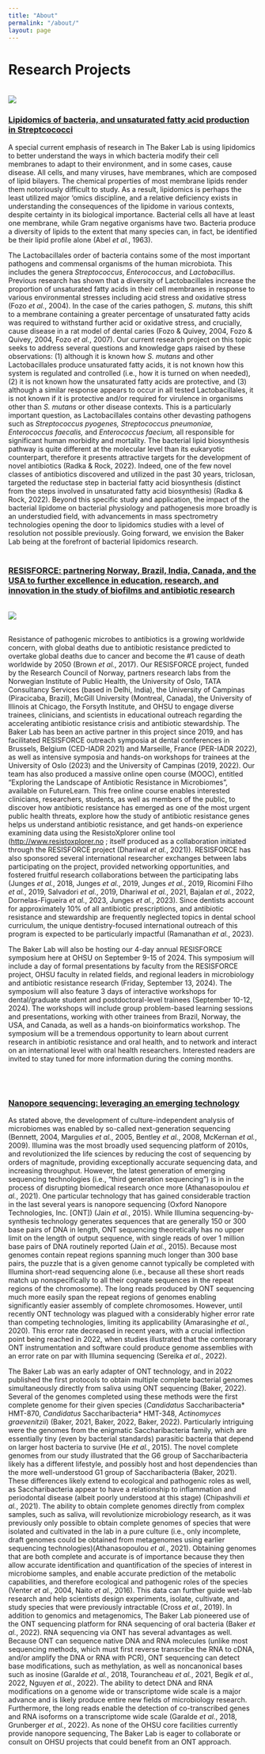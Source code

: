 ```yaml
---
title: "About"
permalink: "/about/"
layout: page
---
```



# Research Projects

<br/>

<img src="/assets/images/homepage-general/graphical-abstract.jpg" style="display: block; margin: auto;" />

### [Lipidomics of bacteria, and unsaturated fatty acid production in Streptcococci](./lipidomics-project/index.md)

A special current emphasis of research in The Baker Lab is using lipidomics to better understand the ways in which bacteria modify their cell membranes to adapt to their environment, and in some cases, cause disease. All cells, and many viruses, have membranes, which are composed of lipid bilayers.  The chemical properties of most membrane lipids render them notoriously difficult to study.  As a result, lipidomics is perhaps the least utilized major ‘omics discipline, and a relative deficiency exists in understanding the consequences of the lipidome in various contexts, despite certainty in its biological importance.  Bacterial cells all have at least one membrane, while Gram negative organisms have two.  Bacteria produce a diversity of lipids to the extent that many species can, in fact, be identified be their lipid profile alone (Abel *et al.*, 1963).  

The Lactobacillales order of bacteria contains some of the most important pathogens and commensal organisms of the human microbiota.  This includes the genera *Streptococcus*, *Enterococcus*, and *Lactobacillus*.  Previous research has shown that a diversity of Lactobacillales increase the proportion of unsaturated fatty acids in their cell membranes in response to various environmental stresses including acid stress and oxidative stress (Fozo *et al.*, 2004).  In the case of the caries pathogen, *S. mutans,* this shift to a membrane containing a greater percentage of unsaturated fatty acids was required to withstand further acid or oxidative stress, and crucially, cause disease in a rat model of dental caries (Fozo & Quivey, 2004, Fozo & Quivey, 2004, Fozo *et al.*, 2007).  Our current research project on this topic seeks to address several questions and knowledge gaps raised by these observations:  (1) although it is known how *S. mutans* and other Lactobacillales produce unsaturated fatty acids, it is not known how this system is regulated and controlled (i.e., how it is turned on when needed), (2) it is not known how the unsaturated fatty acids are protective, and (3) although a similar response appears to occur in all tested Lactobacillales, it is not known if it is protective and/or required for virulence in organisms other than *S. mutans* or other disease contexts.  This is a particularly important question, as Lactobacillales contains other devasting pathogens such as *Streptococcus pyogenes, Streptococcus pneumoniae, Enterococcus faecalis,* and *Enterococcus faecium,* all responsible for significant human morbidity and mortality.  The bacterial lipid biosynthesis pathway is quite different at the molecular level than its eukaryotic counterpart, therefore it presents attractive targets for the development of novel antibiotics (Radka & Rock, 2022).  Indeed, one of the few novel classes of antibiotics discovered and utilized in the past 30 years, triclosan, targeted the reductase step in bacterial fatty acid biosynthesis (distinct from the steps involved in unsaturated fatty acid biosynthesis) (Radka & Rock, 2022).  Beyond this specific study and application, the impact of the bacterial lipidome on bacterial physiology and pathogenesis more broadly is an understudied field, with advancements in mass spectrometry technologies opening the door to lipidomics studies with a level of resolution not possible previously.  Going forward, we envision the Baker Lab being at the forefront of bacterial lipidomics research.
<br/><br/>




### [RESISFORCE: partnering Norway, Brazil, India, Canada, and the USA to further excellence in education, research, and innovation in the study of biofilms and antibiotic research](./RESISFORCE-project/index.md)

<br/>


<img src="/assets/images/projects-RESISFORCE/IMG_3827.jpg" style="display: block; margin: auto;" />

<br/>

Resistance of pathogenic microbes to antibiotics is a growing worldwide concern, with global deaths due to antibiotic resistance predicted to overtake global deaths due to cancer and become the #1 cause of death worldwide by 2050 (Brown *et al.*, 2017).  Our RESISFORCE project, funded by the Research Council of Norway, partners research labs from the Norwegian Institute of Public Health, the University of Oslo, TATA Consultancy Services (based in Delhi, India), the University of Campinas (Piracicaba, Brazil), McGill University (Montreal, Canada), the University of Illinois at Chicago, the Forsyth Institute, and OHSU to engage diverse trainees, clinicians, and scientists in educational outreach regarding the accelerating antibiotic resistance crisis and antibiotic stewardship.  The Baker Lab has been an active partner in this project since 2019, and has facilitated RESISFORCE outreach symposia at dental conferences in Brussels, Belgium (CED-IADR 2021) and Marseille, France (PER-IADR 2022), as well as intensive symposia and hands-on workshops for trainees at the University of Oslo (2023) and the University of Campinas (2019, 2022).  Our team has also produced a massive online open course (MOOC), entitled “Exploring the Landscape of Antibiotic Resistance in Microbiomes”, available on FutureLearn.  This free online course enables interested clinicians, researchers, students, as well as members of the public, to discover how antibiotic resistance has emerged as one of the most urgent public health threats, explore how the study of antibiotic resistance genes helps us understand antibiotic resistance, and get hands-on experience examining data using the ResistoXplorer online tool (<http://www.resistoxplorer.no> ; itself produced as a collaboration initiated through the RESISFORCE project (Dhariwal *et al.*, 2021)).  RESISFORCE has also sponsored several international researcher exchanges between labs participating on the project, provided networking opportunities, and fostered fruitful research collaborations between the participating labs (Junges *et al.*, 2018, Junges *et al.*, 2019, Junges *et al.*, 2019, Ricomini Filho *et al.*, 2019, Salvadori *et al.*, 2019, Dhariwal *et al.*, 2021, Bajalan *et al.*, 2022, Dornelas-Figueira *et al.*, 2023, Junges *et al.*, 2023).  Since dentists account for approximately 10% of all antibiotic prescriptions, and antibiotic resistance and stewardship are frequently neglected topics in dental school curriculum, the unique dentistry-focused international outreach of this program is expected to be particularly impactful (Ramanathan *et al.*, 2023).  

The Baker Lab will also be hosting our 4-day annual RESISFORCE symposium here at OHSU on September 9-15 of 2024.  This symposium will include a day of formal presentations by faculty from the RESISFORCE project, OHSU faculty in related fields, and regional leaders in microbiology and antibiotic resistance research (Friday, September 13, 2024). The symposium will also feature 3 days of interactive workshops for dental/graduate student and postdoctoral-level trainees (September 10-12, 2024).  The workshops will include group problem-based learning sessions and presentations, working with other trainees from Brazil, Norway, the USA, and Canada, as well as a hands-on bioinformatics workshop.  The symposium will be a tremendous opportunity to learn about current research in antibiotic resistance and oral health, and to network and interact on an international level with oral health researchers.  Interested readers are invited to stay tuned for more information during the coming months.

<br/><br/>

### [Nanopore sequencing:  leveraging an emerging technology](./nanopore-project/index.md)

As stated above, the development of culture-independent analysis of microbiomes was enabled by so-called next-generation sequencing (Bennett, 2004, Margulies *et al.*, 2005, Bentley *et al.*, 2008, McKernan *et al.*, 2009).  Illumina was the most broadly used sequencing platform of 2010s, and revolutionized the life sciences by reducing the cost of sequencing by orders of magnitude, providing exceptionally accurate sequencing data, and increasing throughput. However, the latest generation of emerging sequencing technologies (i.e., “third generation sequencing”) is in in the process of disrupting biomedical research once more (Athanasopoulou *et al.*, 2021).  One particular technology that has gained considerable traction in the last several years is nanopore sequencing (Oxford Nanopore Technologies, Inc. [ONT]) (Jain *et al.*, 2015).  While Illumina sequencing-by-synthesis technology generates sequences that are generally 150 or 300 base pairs of DNA in length, ONT sequencing theoretically has no upper limit on the length of output sequence, with single reads of over 1 million base pairs of DNA routinely reported (Jain *et al.*, 2015).  Because most genomes contain repeat regions spanning much longer than 300 base pairs, the puzzle that is a given genome cannot typically be completed with Illumina short-read sequencing alone (i.e., because all these short reads match up nonspecifically to all their cognate sequences in the repeat regions of the chromosome).  The long reads produced by ONT sequencing much more easily span the repeat regions of genomes enabling significantly easier assembly of complete chromosomes.  However, until recently ONT technology was plagued with a considerably higher error rate than competing technologies, limiting its applicability (Amarasinghe *et al.*, 2020).  This error rate decreased in recent years, with a crucial inflection point being reached in 2022, when studies illustrated that the contemporary ONT instrumentation and software could produce genome assemblies with an error rate on par with Illumina sequencing (Sereika *et al.*, 2022).  

The Baker Lab was an early adapter of ONT technology, and in 2022 published the first protocols to obtain multiple complete bacterial genomes simultaneously directly from saliva using ONT sequencing (Baker, 2022).  Several of the genomes completed using these methods were the first complete genome for their given species (*Candidatus* Saccharibacteria* HMT-870, *Candidatus* Saccharibacteria* HMT-348, *Actinomyces graevenitzii*) (Baker, 2021, Baker, 2022, Baker, 2022).  Particularly intriguing were the genomes from the enigmatic Saccharibacteria family, which are essentially tiny (even by bacterial standards) parasitic bacteria that depend on larger host bacteria to survive (He *et al.*, 2015).  The novel complete genomes from our study illustrated that the G6 group of Saccharibacteria likely has a different lifestyle, and possibly host and host dependencies than the more well-understood G1 group of Saccharibacteria (Baker, 2021).  These differences likely extend to ecological and pathogenic roles as well, as Saccharibacteria appear to have a relationship to inflammation and periodontal disease (albeit poorly understood at this stage) (Chipashvili *et al.*, 2021).  The ability to obtain complete genomes directly from complex samples, such as saliva, will revolutionize microbiology research, as it was previously only possible to obtain complete genomes of species that were isolated and cultivated in the lab in a pure culture (i.e., only incomplete, draft genomes could be obtained from metagenomes using earlier sequencing technologies)(Athanasopoulou *et al.*, 2021).  Obtaining genomes that are both complete and accurate is of importance because they then allow accurate identification and quantification of the species of interest in microbiome samples, and enable accurate prediction of the metabolic capabilities, and therefore ecological and pathogenic roles of the species (Venter *et al.*, 2004, Naito *et al.*, 2016).  This data can further guide wet-lab research and help scientists design experiments, isolate, cultivate, and study species that were previously intractable (Cross *et al.*, 2019).  In addition to genomics and metagenomics, The Baker Lab pioneered use of the ONT sequencing platform for RNA sequencing of oral bacteria (Baker *et al.*, 2022).  RNA sequencing via ONT has several advantages as well.  Because ONT can sequence native DNA and RNA molecules (unlike most sequencing methods, which must first reverse transcribe the RNA to cDNA, and/or amplify the DNA or RNA with PCR), ONT sequencing can detect base modifications, such as methylation, as well as noncanonical bases such as inosine (Garalde *et al.*, 2018, Tourancheau *et al.*, 2021, Begik *et al.*, 2022, Nguyen *et al.*, 2022).  The ability to detect DNA and RNA modifications on a genome wide or transcriptome wide scale is a major advance and is likely produce entire new fields of microbiology research.  Furthermore, the long reads enable the detection of co-transcribed genes and RNA isoforms on a transcriptome wide scale (Garalde *et al.*, 2018, Grunberger *et al.*, 2022).  As none of the OHSU core facilities currently provide nanopore sequencing, The Baker Lab is eager to collaborate or consult on OHSU projects that could benefit from an ONT approach.

